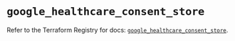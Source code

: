 # `google_healthcare_consent_store`

Refer to the Terraform Registry for docs: [`google_healthcare_consent_store`](https://registry.terraform.io/providers/hashicorp/google/6.30.0/docs/resources/healthcare_consent_store).

